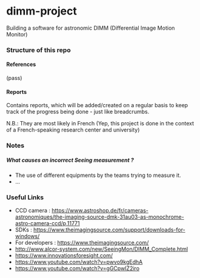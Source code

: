 # dimm-project
Building a software for astronomic DIMM (Differential Image Motion Monitor)


### Structure of this repo

#### References
(pass)

#### Reports
Contains reports, which will be added/created on a regular basis to keep track of the progress being done - just like breadcrumbs.

N.B.: They are most likely in French (Yep, this project is done in the context of a French-speaking research center and university)


### Notes

##### What causes an incorrect Seeing measurement ?
- The use of different equipments by the teams trying to measure it.
- ...


### Useful Links
- CCD camera : https://www.astroshop.de/fr/cameras-astronomiques/the-imaging-source-dmk-31au03-as-monochrome-astro-camera-ccd/p,11771
- SDKs : https://www.theimagingsource.com/support/downloads-for-windows/
- For developers : https://www.theimagingsource.com/
- http://www.alcor-system.com/new/SeeingMon/DIMM_Complete.html
- https://www.innovationsforesight.com/
- https://www.youtube.com/watch?v=pwvo9kgEdhA
- https://www.youtube.com/watch?v=gGCpwIZ2iro